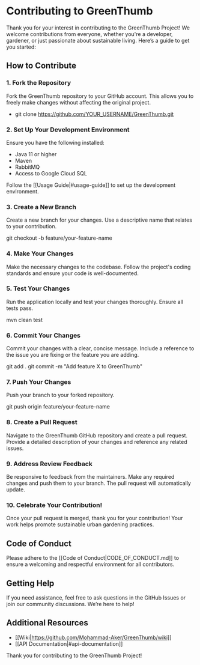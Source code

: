 # Contributing to GreenThumb

Thank you for your interest in contributing to the GreenThumb Project! We welcome contributions from everyone, whether you're a developer, gardener, or just passionate about sustainable living. Here’s a guide to get you started:

## How to Contribute

### 1. Fork the Repository
Fork the GreenThumb repository to your GitHub account. This allows you to freely make changes without affecting the original project.

- git clone https://github.com/YOUR_USERNAME/GreenThumb.git


### 2. Set Up Your Development Environment
Ensure you have the following installed:
- Java 11 or higher
- Maven
- RabbitMQ
- Access to Google Cloud SQL

Follow the [[Usage Guide|#usage-guide]] to set up the development environment.

### 3. Create a New Branch
Create a new branch for your changes. Use a descriptive name that relates to your contribution.



git checkout -b feature/your-feature-name


### 4. Make Your Changes
Make the necessary changes to the codebase. Follow the project's coding standards and ensure your code is well-documented.

### 5. Test Your Changes
Run the application locally and test your changes thoroughly. Ensure all tests pass.



mvn clean test



### 6. Commit Your Changes
Commit your changes with a clear, concise message. Include a reference to the issue you are fixing or the feature you are adding.



git add .
git commit -m "Add feature X to GreenThumb"



### 7. Push Your Changes
Push your branch to your forked repository.



git push origin feature/your-feature-name



### 8. Create a Pull Request
Navigate to the GreenThumb GitHub repository and create a pull request. Provide a detailed description of your changes and reference any related issues.

### 9. Address Review Feedback
Be responsive to feedback from the maintainers. Make any required changes and push them to your branch. The pull request will automatically update.

### 10. Celebrate Your Contribution!
Once your pull request is merged, thank you for your contribution! Your work helps promote sustainable urban gardening practices.

## Code of Conduct

Please adhere to the [[Code of Conduct|CODE_OF_CONDUCT.md]] to ensure a welcoming and respectful environment for all contributors.

## Getting Help

If you need assistance, feel free to ask questions in the GitHub Issues or join our community discussions. We’re here to help!

## Additional Resources

- [[Wiki|https://github.com/Mohammad-Aker/GreenThumb/wiki]]
- [[API Documentation|#api-documentation]]

Thank you for contributing to the GreenThumb Project!



